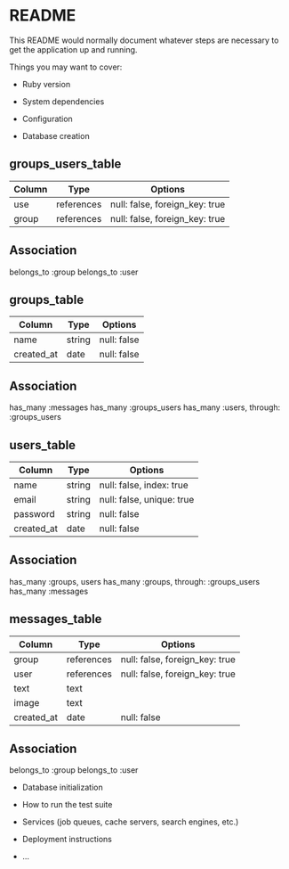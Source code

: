 # README

This README would normally document whatever steps are necessary to get the
application up and running.

Things you may want to cover:

* Ruby version

* System dependencies

* Configuration

* Database creation
## groups_users_table
|Column|Type|Options|
|------|----|-------|
|use|references|null: false, foreign_key: true|
|group|references|null: false, foreign_key: true|

## Association
belongs_to :group
belongs_to :user

## groups_table
|Column|Type|Options|
|------|----|-------|
|name|string|null: false|
|created_at|date|null: false|

## Association
has_many :messages
has_many :groups_users
has_many :users, through: :groups_users

## users_table
|Column|Type|Options|
|------|----|-------|
|name|string|null: false, index: true|
|email|string|null: false, unique: true|
|password|string|null: false|
|created_at|date|null: false|

## Association
has_many :groups, users
has_many :groups, through: :groups_users
has_many :messages

## messages_table
|Column|Type|Options|
|------|----|-------|
|group|references|null: false, foreign_key: true|
|user|references|null: false, foreign_key: true|
|text|text||
|image|text||
|created_at|date|null: false|

## Association
belongs_to :group
belongs_to :user


* Database initialization

* How to run the test suite

* Services (job queues, cache servers, search engines, etc.)

* Deployment instructions

* ...
